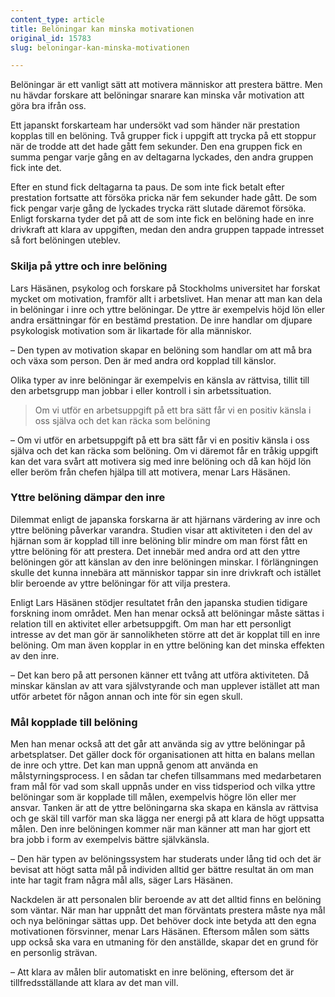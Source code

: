 ```yaml
---
content_type: article
title: Belöningar kan minska motivationen
original_id: 15783
slug: beloningar-kan-minska-motivationen

---
```


Belöningar är ett vanligt sätt att motivera människor att prestera bättre. Men nu hävdar forskare att belöningar snarare kan minska vår motivation att göra bra ifrån oss.

Ett japanskt forskarteam har undersökt vad som händer när prestation kopplas till en belöning. Två grupper fick i uppgift att trycka på ett stoppur när de trodde att det hade gått fem sekunder. Den ena gruppen fick en summa pengar varje gång en av deltagarna lyckades, den andra gruppen fick inte det.

Efter en stund fick deltagarna ta paus. De som inte fick betalt efter prestation fortsatte att försöka pricka när fem sekunder hade gått. De som fick pengar varje gång de lyckades trycka rätt slutade däremot försöka. Enligt forskarna tyder det på att de som inte fick en belöning hade en inre drivkraft att klara av uppgiften, medan den andra gruppen tappade intresset så fort belöningen uteblev.

### Skilja på yttre och inre belöning

Lars Häsänen, psykolog och forskare på Stockholms universitet har forskat mycket om motivation, framför allt i arbetslivet. Han menar att man kan dela in belöningar i inre och yttre belöningar. De yttre är exempelvis höjd lön eller andra ersättningar för en bestämd prestation. De inre handlar om djupare psykologisk motivation som är likartade för alla människor.

– Den typen av motivation skapar en belöning som handlar om att må bra och växa som person. Den är med andra ord kopplad till känslor.

Olika typer av inre belöningar är exempelvis en känsla av rättvisa, tillit till den arbetsgrupp man jobbar i eller kontroll i sin arbetssituation.

> Om vi utför en arbetsuppgift på ett bra sätt får vi en positiv känsla i oss själva och det kan räcka som belöning

– Om vi utför en arbetsuppgift på ett bra sätt får vi en positiv känsla i oss själva och det kan räcka som belöning. Om vi däremot får en tråkig uppgift kan det vara svårt att motivera sig med inre belöning och då kan höjd lön eller beröm från chefen hjälpa till att motivera, menar Lars Häsänen.

### Yttre belöning dämpar den inre

Dilemmat enligt de japanska forskarna är att hjärnans värdering av inre och yttre belöning påverkar varandra. Studien visar att aktiviteten i den del av hjärnan som är kopplad till inre belöning blir mindre om man först fått en yttre belöning för att prestera. Det innebär med andra ord att den yttre belöningen gör att känslan av den inre belöningen minskar. I förlängningen skulle det kunna innebära att människor tappar sin inre drivkraft och istället blir beroende av yttre belöningar för att vilja prestera.

Enligt Lars Häsänen stödjer resultatet från den japanska studien tidigare forskning inom området. Men han menar också att belöningar måste sättas i relation till en aktivitet eller arbetsuppgift. Om man har ett personligt intresse av det man gör är sannolikheten större att det är kopplat till en inre belöning. Om man även kopplar in en yttre belöning kan det minska effekten av den inre.

– Det kan bero på att personen känner ett tvång att utföra aktiviteten. Då minskar känslan av att vara självstyrande och man upplever istället att man utför arbetet för någon annan och inte för sin egen skull.

### Mål kopplade till belöning

Men han menar också att det går att använda sig av yttre belöningar på arbetsplatser. Det gäller dock för organisationen att hitta en balans mellan de inre och yttre. Det kan man uppnå genom att använda en målstyrningsprocess. I en sådan tar chefen tillsammans med medarbetaren fram mål för vad som skall uppnås under en viss tidsperiod och vilka yttre belöningar som är kopplade till målen, exempelvis högre lön eller mer ansvar. Tanken är att de yttre belöningarna ska skapa en känsla av rättvisa och ge skäl till varför man ska lägga ner energi på att klara de högt uppsatta målen. Den inre belöningen kommer när man känner att man har gjort ett bra jobb i form av exempelvis bättre självkänsla.

– Den här typen av belöningssystem har studerats under lång tid och det är bevisat att högt satta mål på individen alltid ger bättre resultat än om man inte har tagit fram några mål alls, säger Lars Häsänen.

Nackdelen är att personalen blir beroende av att det alltid finns en belöning som väntar. När man har uppnått det man förväntats prestera måste nya mål och nya belöningar sättas upp. Det behöver dock inte betyda att den egna motivationen försvinner, menar Lars Häsänen. Eftersom målen som sätts upp också ska vara en utmaning för den anställde, skapar det en grund för en personlig strävan.

– Att klara av målen blir automatiskt en inre belöning, eftersom det är tillfredsställande att klara av det man vill.

